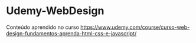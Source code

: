 # Udemy-WebDesign
Conteúdo aprendido no curso https://www.udemy.com/course/curso-web-design-fundamentos-aprenda-html-css-e-javascript/
